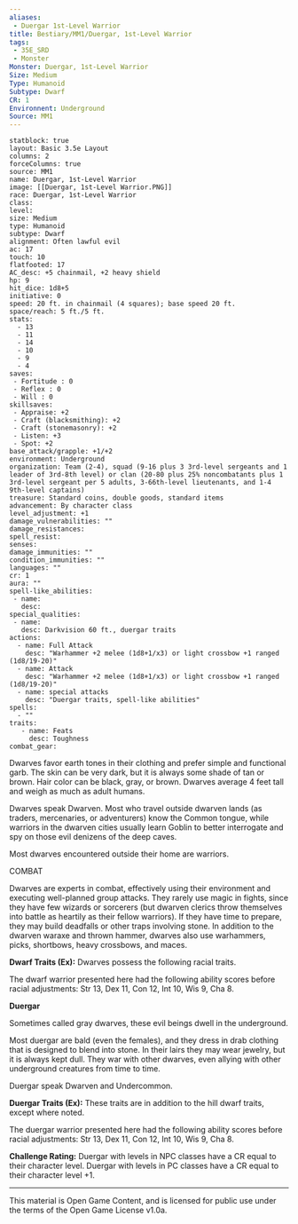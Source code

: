 ```yaml
---
aliases:
 - Duergar 1st-Level Warrior
title: Bestiary/MM1/Duergar, 1st-Level Warrior
tags: 
 - 35E_SRD
 - Monster
Monster: Duergar, 1st-Level Warrior
Size: Medium
Type: Humanoid
Subtype: Dwarf
CR: 1
Environnent: Underground
Source: MM1
---
```


```statblock
statblock: true
layout: Basic 3.5e Layout
columns: 2
forceColumns: true
source: MM1 
name: Duergar, 1st-Level Warrior
image: [[Duergar, 1st-Level Warrior.PNG]]
race: Duergar, 1st-Level Warrior
class: 
level: 
size: Medium
type: Humanoid
subtype: Dwarf
alignment: Often lawful evil
ac: 17
touch: 10
flatfooted: 17
AC_desc: +5 chainmail, +2 heavy shield
hp: 9
hit_dice: 1d8+5
initiative: 0
speed: 20 ft. in chainmail (4 squares); base speed 20 ft.
space/reach: 5 ft./5 ft.
stats:
  - 13
  - 11
  - 14
  - 10
  - 9
  - 4
saves:
 - Fortitude : 0
 - Reflex : 0
 - Will : 0
skillsaves:
 - Appraise: +2
 - Craft (blacksmithing): +2
 - Craft (stonemasonry): +2
 - Listen: +3
 - Spot: +2
base_attack/grapple: +1/+2
environment: Underground
organization: Team (2-4), squad (9-16 plus 3 3rd-level sergeants and 1 leader of 3rd-8th level) or clan (20-80 plus 25% noncombatants plus 1 3rd-level sergeant per 5 adults, 3-66th-level lieutenants, and 1-4 9th-level captains)
treasure: Standard coins, double goods, standard items
advancement: By character class
level_adjustment: +1
damage_vulnerabilities: ""
damage_resistances: 
spell_resist: 
senses: 
damage_immunities: ""
condition_immunities: ""
languages: ""
cr: 1
aura: ""
spell-like_abilities:
 - name: 
   desc: 
special_qualities:
 - name:
   desc: Darkvision 60 ft., duergar traits
actions:
  - name: Full Attack
    desc: "Warhammer +2 melee (1d8+1/x3) or light crossbow +1 ranged (1d8/19-20)"
  - name: Attack
    desc: "Warhammer +2 melee (1d8+1/x3) or light crossbow +1 ranged (1d8/19-20)"
  - name: special attacks
    desc: "Duergar traits, spell-like abilities"
spells:
  - ""
traits:
   - name: Feats
     desc: Toughness
combat_gear:  
```


Dwarves favor earth tones in their clothing and prefer simple and functional garb. The skin can be very dark, but it is always some shade of tan or brown. Hair color can be black, gray, or brown. Dwarves average 4 feet tall and weigh as much as adult humans.

Dwarves speak Dwarven. Most who travel outside dwarven lands (as traders, mercenaries, or adventurers) know the Common tongue, while warriors in the dwarven cities usually learn Goblin to better interrogate and spy on those evil denizens of the deep caves.

Most dwarves encountered outside their home are warriors.

COMBAT

Dwarves are experts in combat, effectively using their environment and executing well-planned group attacks. They rarely use magic in fights, since they have few wizards or sorcerers (but dwarven clerics throw themselves into battle as heartily as their fellow warriors). If they have time to prepare, they may build deadfalls or other traps involving stone. In addition to the dwarven waraxe and thrown hammer, dwarves also use warhammers, picks, shortbows, heavy crossbows, and maces.


**Dwarf Traits (Ex):** Dwarves possess the following racial traits.

The dwarf warrior presented here had the following ability scores before racial adjustments: Str 13, Dex 11, Con 12, Int 10, Wis 9, Cha 8.


**Duergar**


Sometimes called gray dwarves, these evil beings dwell in the underground.

Most duergar are bald (even the females), and they dress in drab clothing that is designed to blend into stone. In their lairs they may wear jewelry, but it is always kept dull. They war with other dwarves, even allying with other underground creatures from time to time.

Duergar speak Dwarven and Undercommon.


**Duergar Traits (Ex):** These traits are in addition to the hill dwarf traits, except where noted.

The duergar warrior presented here had the following ability scores before racial adjustments: Str 13, Dex 11, Con 12, Int 10, Wis 9, Cha 8.


**Challenge Rating:** Duergar with levels in NPC classes have a CR equal to their character level. Duergar with levels in PC classes have a CR equal to their character level +1.

---

This material is Open Game Content, and is licensed for public use under the terms of the Open Game License v1.0a.
